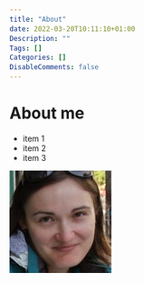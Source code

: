 ```yaml
---
title: "About"
date: 2022-03-20T10:11:10+01:00
Description: ""
Tags: []
Categories: []
DisableComments: false
---
```


# About me
* item 1
* item 2
* item 3

![profile pic](../static/images/katka.jpg)